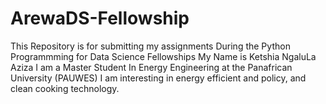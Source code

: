 # ArewaDS-Fellowship
This Repository is for submitting my assignments During the Python Programmming for Data Science Fellowships 
My Name is Ketshia NgaluLa Aziza
I am a Master Student In Energy Engineering  at the Panafrican University (PAUWES)
I am interesting in energy efficient and policy, and clean cooking technology.
